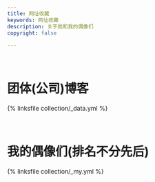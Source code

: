 ```yaml
---
title: 网址收藏
keywords: 网址收藏
description: 关于我和我的偶像们
copyright: false

---
```


<br>



# 团体(公司)博客
{% linksfile collection/_data.yml %}

<br>

# 我的偶像们(排名不分先后)
{% linksfile collection/_my.yml %}
<br>